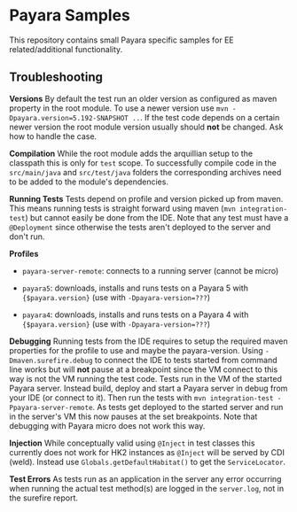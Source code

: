 # Payara Samples

This repository contains small Payara specific samples for EE related/additional functionality.

## Troubleshooting ##

**Versions**
By default the test run an older version as configured as maven property in the root module.
To use a newer version use `mvn -Dpayara.version=5.192-SNAPSHOT ..`.
If the test code depends on a certain newer version the root module version usually should **not** be changed.
Ask how to handle the case.

**Compilation**
While the root module adds the arquillian setup to the classpath this is only for `test` scope.
To successfully compile code in the `src/main/java` and `src/test/java` folders the corresponding archives need to be added to the module's dependencies.

**Running Tests**
Tests depend on profile and version picked up from maven.
This means running tests is straight forward using maven (`mvn integration-test`) but cannot easily be done from the IDE. 
Note that any test must have a `@Deployment` since otherwise the tests aren't deployed to the server and don't run.

**Profiles**
* `payara-server-remote`: 
  connects to a running server (cannot be micro)

* `payara5`: 
  downloads, installs and runs tests on a Payara 5 with `{$payara.version}` (use with `-Dpayara-version=???`)

* `payara4`: 
  downloads, installs and runs tests on a Payara 4 with `{$payara.version}` (use with `-Dpayara-version=???`)

**Debugging**
Running tests from the IDE requires to setup the required maven properties for the profile to use and maybe the payara-version.
Using `-Dmaven.surefire.debug` to connect the IDE to tests started from command line works but will **not** pause at a breakpoint since the VM connect to this way is not the VM running the test code. Tests run in the VM of the started Payara server.
Instead build, deploy and start a Payara server in debug from your IDE (or connect to it). 
Then run the tests with `mvn integration-test -Ppayara-server-remote`. As tests get deployed to the started server and run in the server's VM this now pauses at the set breakpoints.
Note that debugging with Payara micro does not work this way.

**Injection**
While conceptually valid using `@Inject` in test classes this currently does not work for HK2 instances as `@Inject` will be served by CDI (weld).
Instead use `Globals.getDefaultHabitat()` to get the `ServiceLocator`.

**Test Errors**
As tests run as an application in the server any error occurring when running the actual test method(s) are logged in the `server.log`, not in the surefire report.
